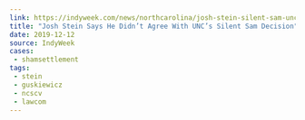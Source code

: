 ```yaml
---
link: https://indyweek.com/news/northcarolina/josh-stein-silent-sam-unc-board-of-governors/
title: "Josh Stein Says He Didn’t Agree With UNC’s Silent Sam Decision"
date: 2019-12-12
source: IndyWeek
cases:
 - shamsettlement
tags:
 - stein
 - guskiewicz
 - ncscv
 - lawcom
---
```

